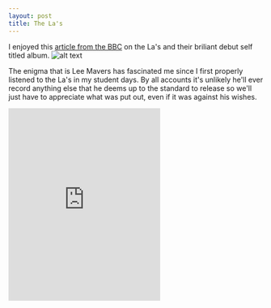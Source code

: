 ```yaml
---
layout: post
title: The La's
---
```


I enjoyed this [article from the BBC](https://www.bbc.com/culture/article/20210315-the-mystery-of-lost-rock-genius-lee-mavers) on the La's and their briliant debut self titled album.
![alt text](https://upload.wikimedia.org/wikipedia/en/e/e2/The_La%27s_%28The_La%27s_album_-_cover_art%29.jpg)

The enigma that is Lee Mavers has fascinated me since I first properly listened to the La's in my student days. By all accounts it's unlikely he'll ever record anything else that he deems up to the standard to release so we'll just have to appreciate what was put out, even if it was against his wishes.


<iframe src="https://open.spotify.com/embed/album/1djwiQ802xeU8Q45jv1b0x" width="300" height="380" frameborder="0" allowtransparency="true" allow="encrypted-media"></iframe>
